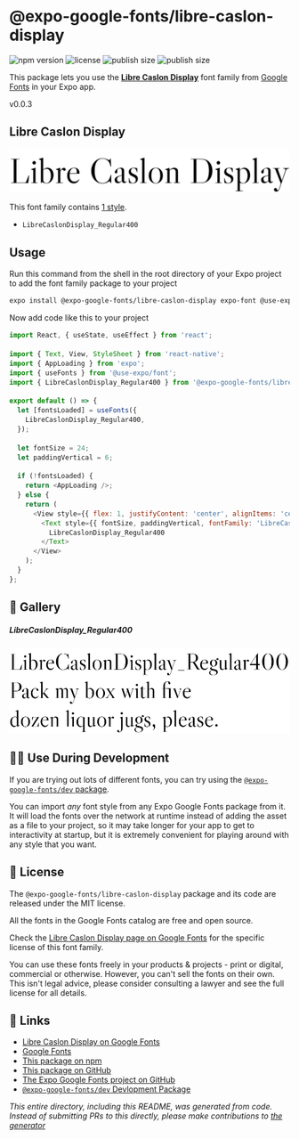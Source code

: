# @expo-google-fonts/libre-caslon-display

![npm version](https://flat.badgen.net/npm/v/@expo-google-fonts/libre-caslon-display)
![license](https://flat.badgen.net/github/license/expo/google-fonts)
![publish size](https://flat.badgen.net/packagephobia/install/@expo-google-fonts/libre-caslon-display)
![publish size](https://flat.badgen.net/packagephobia/publish/@expo-google-fonts/libre-caslon-display)

This package lets you use the [**Libre Caslon Display**](https://fonts.google.com/specimen/Libre+Caslon+Display) font family from [Google Fonts](https://fonts.google.com/) in your Expo app.

v0.0.3

## Libre Caslon Display

![Libre Caslon Display](./font-family.png)

This font family contains [1 style](#-gallery).

- `LibreCaslonDisplay_Regular400`

## Usage

Run this command from the shell in the root directory of your Expo project to add the font family package to your project
```sh
expo install @expo-google-fonts/libre-caslon-display expo-font @use-expo/font
```

Now add code like this to your project
```js
import React, { useState, useEffect } from 'react';

import { Text, View, StyleSheet } from 'react-native';
import { AppLoading } from 'expo';
import { useFonts } from '@use-expo/font';
import { LibreCaslonDisplay_Regular400 } from '@expo-google-fonts/libre-caslon-display';

export default () => {
  let [fontsLoaded] = useFonts({
    LibreCaslonDisplay_Regular400,
  });

  let fontSize = 24;
  let paddingVertical = 6;

  if (!fontsLoaded) {
    return <AppLoading />;
  } else {
    return (
      <View style={{ flex: 1, justifyContent: 'center', alignItems: 'center' }}>
        <Text style={{ fontSize, paddingVertical, fontFamily: 'LibreCaslonDisplay_Regular400' }}>
          LibreCaslonDisplay_Regular400
        </Text>
      </View>
    );
  }
};

```

## 🔡 Gallery

##### LibreCaslonDisplay_Regular400
![LibreCaslonDisplay_Regular400](./c30a6ef1396c17e855a72b95f2848b064fceedce5de3bc974c99f5a75c48148f.ttf.png)


## 👩‍💻 Use During Development

If you are trying out lots of different fonts, you can try using the [`@expo-google-fonts/dev` package](https://github.com/expo/google-fonts/tree/master/font-packages/dev#readme).

You can import *any* font style from any Expo Google Fonts package from it. It will load the fonts
over the network at runtime instead of adding the asset as a file to your project, so it may take longer
for your app to get to interactivity at startup, but it is extremely convenient
for playing around with any style that you want.

## 📖 License

The `@expo-google-fonts/libre-caslon-display` package and its code are released under the MIT license.

All the fonts in the Google Fonts catalog are free and open source.

Check the [Libre Caslon Display page on Google Fonts](https://fonts.google.com/specimen/Libre+Caslon+Display) for the specific license of this font family.

You can use these fonts freely in your products & projects - print or digital, commercial or otherwise. However, you can't sell the fonts on their own. This isn't legal advice, please consider consulting a lawyer and see the full license for all details.

## 🔗 Links

- [Libre Caslon Display on Google Fonts](https://fonts.google.com/specimen/Libre+Caslon+Display)
- [Google Fonts](https://fonts.google.com/)
- [This package on npm](https://www.npmjs.com/package/@expo-google-fonts/libre-caslon-display)
- [This package on GitHub](https://github.com/expo/google-fonts/tree/master/font-packages/libre-caslon-display)
- [The Expo Google Fonts project on GitHub](https://github.com/expo/google-fonts)
- [`@expo-google-fonts/dev` Devlopment Package](https://github.com/expo/google-fonts/tree/master/font-packages/dev)


*This entire directory, including this README, was generated from code. Instead of submitting PRs to this directly, please make contributions to [the generator](https://github.com/expo/google-fonts/tree/master/packages/generator)*
